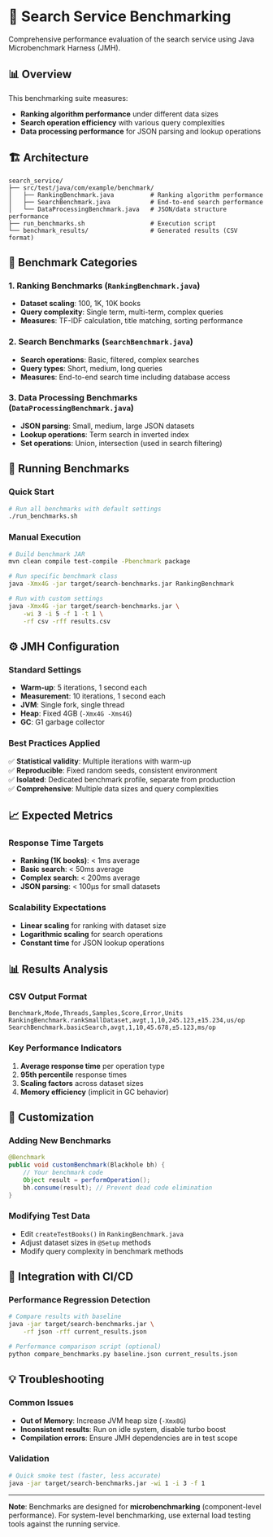 # 🔬 Search Service Benchmarking

Comprehensive performance evaluation of the search service using Java Microbenchmark Harness (JMH).

## 📊 Overview

This benchmarking suite measures:
- **Ranking algorithm performance** under different data sizes
- **Search operation efficiency** with various query complexities  
- **Data processing performance** for JSON parsing and lookup operations

## 🏗️ Architecture

```
search_service/
├── src/test/java/com/example/benchmark/
│   ├── RankingBenchmark.java          # Ranking algorithm performance
│   ├── SearchBenchmark.java           # End-to-end search performance
│   └── DataProcessingBenchmark.java   # JSON/data structure performance
├── run_benchmarks.sh                  # Execution script
└── benchmark_results/                 # Generated results (CSV format)
```

## 🎯 Benchmark Categories

### 1. **Ranking Benchmarks** (`RankingBenchmark.java`)
- **Dataset scaling**: 100, 1K, 10K books
- **Query complexity**: Single term, multi-term, complex queries
- **Measures**: TF-IDF calculation, title matching, sorting performance

### 2. **Search Benchmarks** (`SearchBenchmark.java`) 
- **Search operations**: Basic, filtered, complex searches
- **Query types**: Short, medium, long queries
- **Measures**: End-to-end search time including database access

### 3. **Data Processing Benchmarks** (`DataProcessingBenchmark.java`)
- **JSON parsing**: Small, medium, large JSON datasets
- **Lookup operations**: Term search in inverted index
- **Set operations**: Union, intersection (used in search filtering)

## 🚀 Running Benchmarks

### Quick Start
```bash
# Run all benchmarks with default settings
./run_benchmarks.sh
```

### Manual Execution
```bash
# Build benchmark JAR
mvn clean compile test-compile -Pbenchmark package

# Run specific benchmark class
java -Xmx4G -jar target/search-benchmarks.jar RankingBenchmark

# Run with custom settings
java -Xmx4G -jar target/search-benchmarks.jar \
    -wi 3 -i 5 -f 1 -t 1 \
    -rf csv -rff results.csv
```

## ⚙️ JMH Configuration

### Standard Settings
- **Warm-up**: 5 iterations, 1 second each
- **Measurement**: 10 iterations, 1 second each  
- **JVM**: Single fork, single thread
- **Heap**: Fixed 4GB (`-Xmx4G -Xms4G`)
- **GC**: G1 garbage collector

### Best Practices Applied
✅ **Statistical validity**: Multiple iterations with warm-up  
✅ **Reproducible**: Fixed random seeds, consistent environment  
✅ **Isolated**: Dedicated benchmark profile, separate from production  
✅ **Comprehensive**: Multiple data sizes and query complexities  

## 📈 Expected Metrics

### Response Time Targets
- **Ranking (1K books)**: < 1ms average
- **Basic search**: < 50ms average  
- **Complex search**: < 200ms average
- **JSON parsing**: < 100μs for small datasets

### Scalability Expectations
- **Linear scaling** for ranking with dataset size
- **Logarithmic scaling** for search operations  
- **Constant time** for JSON lookup operations

## 📊 Results Analysis

### CSV Output Format
```csv
Benchmark,Mode,Threads,Samples,Score,Error,Units
RankingBenchmark.rankSmallDataset,avgt,1,10,245.123,±15.234,us/op
SearchBenchmark.basicSearch,avgt,1,10,45.678,±5.123,ms/op
```

### Key Performance Indicators
1. **Average response time** per operation type
2. **95th percentile** response times  
3. **Scaling factors** across dataset sizes
4. **Memory efficiency** (implicit in GC behavior)

## 🔧 Customization

### Adding New Benchmarks
```java
@Benchmark
public void customBenchmark(Blackhole bh) {
    // Your benchmark code
    Object result = performOperation();
    bh.consume(result); // Prevent dead code elimination
}
```

### Modifying Test Data
- Edit `createTestBooks()` in `RankingBenchmark.java`
- Adjust dataset sizes in `@Setup` methods
- Modify query complexity in benchmark methods

## 🎯 Integration with CI/CD

### Performance Regression Detection
```bash
# Compare results with baseline
java -jar target/search-benchmarks.jar \
    -rf json -rff current_results.json

# Performance comparison script (optional)
python compare_benchmarks.py baseline.json current_results.json
```

## 💡 Troubleshooting

### Common Issues
- **Out of Memory**: Increase JVM heap size (`-Xmx8G`)
- **Inconsistent results**: Run on idle system, disable turbo boost
- **Compilation errors**: Ensure JMH dependencies are in test scope

### Validation
```bash
# Quick smoke test (faster, less accurate)
java -jar target/search-benchmarks.jar -wi 1 -i 3 -f 1
```

---

**Note**: Benchmarks are designed for **microbenchmarking** (component-level performance). For system-level benchmarking, use external load testing tools against the running service.
